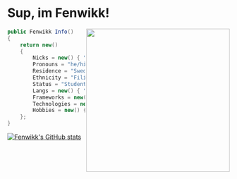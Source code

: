 # Sup, im Fenwikk!
 
 <img align="right" src="https://d.lu.je/avatar/393368613652004877?size=2048" width=325>
 
```csharp
public Fenwikk Info()
{
    return new()
    {
        Nicks = new() { "Tarsier", "Fenwikk", "ThatAsianGuy" },
        Pronouns = "he/him",
        Residence = "Sweden",
        Ethnicity = "Filipino",
        Status = "Student",
        Langs = new() { "C#", "Go(lang)", "Python", "JavaScript" },
        Frameworks = new() { "(Asp).Net", "Node.js", "DSharpPlus", "discord.py", "more..." },
        Technologies = new() { "Git", "GitHub", "WordPress", "Postman", "Mac", "Linux", "Windows", "VS Code" },
        Hobbies = new() { "Programming", "Reading", "Gaming", "Basketball", "Anime" }
    };
}
```

<!---
oh, you found my notes... you are nosy arent ya!

well ther isnt much to see here... not much of a commenter ya know..

--->

[![Fenwikk's GitHub stats](https://github-readme-stats.vercel.app/api?username=fenwikk&show_icons=true&theme=tokyonight&hide_border=true)](https://github.com/anuraghazra/github-readme-stats) 
